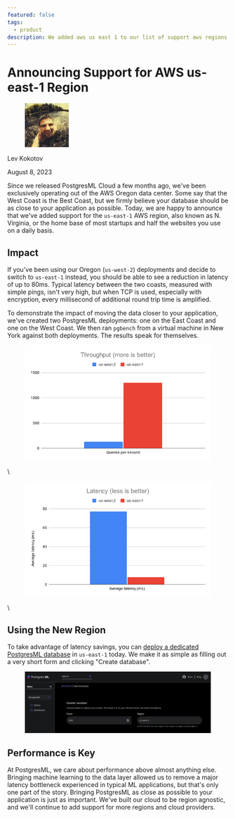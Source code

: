 ```yaml
---
featured: false
tags:
  - product
description: We added aws us east 1 to our list of support aws regions.
---
```


# Announcing Support for AWS us-east-1 Region

<div align="left">

<figure><img src=".gitbook/assets/lev.jpg" alt="Author" width="100"><figcaption></figcaption></figure>

</div>

Lev Kokotov

August 8, 2023

Since we released PostgresML Cloud a few months ago, we've been exclusively operating out of the AWS Oregon data center. Some say that the West Coast is the Best Coast, but we firmly believe your database should be as close to your application as possible. Today, we are happy to announce that we've added support for the `us-east-1` AWS region, also known as N. Virginia, or the home base of most startups and half the websites you use on a daily basis.

## Impact

If you've been using our Oregon (`us-west-2`) deployments and decide to switch to `us-east-1` instead, you should be able to see a reduction in latency of up to 80ms. Typical latency between the two coasts, measured with simple pings, isn't very high, but when TCP is used, especially with encryption, every millisecond of additional round trip time is amplified.

To demonstrate the impact of moving the data closer to your application, we've created two PostgresML deployments: one on the East Coast and one on the West Coast. We then ran `pgbench` from a virtual machine in New York against both deployments. The results speak for themselves.

<figure><img src=".gitbook/assets/image (8).png" alt=""><figcaption></figcaption></figure>

\\

<figure><img src=".gitbook/assets/image (9).png" alt=""><figcaption></figcaption></figure>

\\

## Using the New Region

To take advantage of latency savings, you can [deploy a dedicated PostgresML database](https://postgresml.org/signup) in `us-east-1` today. We make it as simple as filling out a very short form and clicking "Create database".

<figure><img src=".gitbook/assets/image (10).png" alt=""><figcaption></figcaption></figure>

## Performance is Key

At PostgresML, we care about performance above almost anything else. Bringing machine learning to the data layer allowed us to remove a major latency bottleneck experienced in typical ML applications, but that's only one part of the story. Bringing PostgresML as close as possible to your application is just as important. We've built our cloud to be region agnostic, and we'll continue to add support for more regions and cloud providers.
